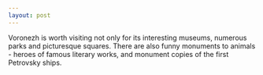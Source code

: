 ```yaml
---
layout: post
---
```



Voronezh is worth visiting not only for its interesting museums, numerous parks and picturesque squares. There are also funny monuments to animals - heroes of famous literary works, and monument copies of the first Petrovsky ships. 
